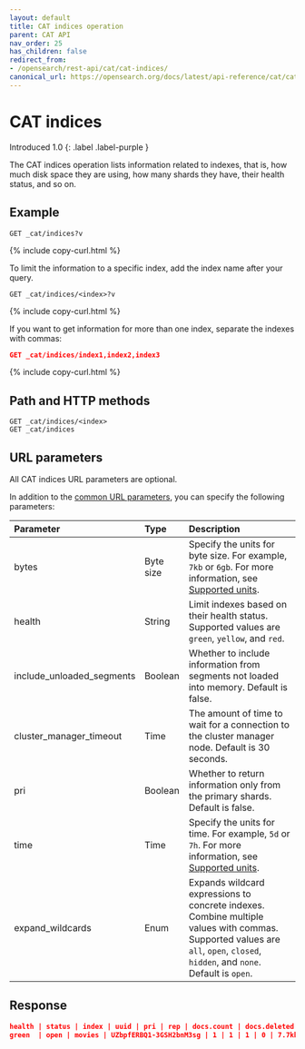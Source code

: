```yaml
---
layout: default
title: CAT indices operation
parent: CAT API
nav_order: 25
has_children: false
redirect_from:
- /opensearch/rest-api/cat/cat-indices/
canonical_url: https://opensearch.org/docs/latest/api-reference/cat/cat-indices/
---
```


# CAT indices
Introduced 1.0
{: .label .label-purple }

The CAT indices operation lists information related to indexes, that is, how much disk space they are using, how many shards they have, their health status, and so on.

## Example

```
GET _cat/indices?v
```
{% include copy-curl.html %}

To limit the information to a specific index, add the index name after your query.

```
GET _cat/indices/<index>?v
```
{% include copy-curl.html %}

If you want to get information for more than one index, separate the indexes with commas:

```json
GET _cat/indices/index1,index2,index3
```
{% include copy-curl.html %}

## Path and HTTP methods

```
GET _cat/indices/<index>
GET _cat/indices
```

## URL parameters

All CAT indices URL parameters are optional.

In addition to the [common URL parameters]({{site.url}}{{site.baseurl}}/api-reference/cat/index), you can specify the following parameters:

Parameter | Type | Description
:--- | :--- | :---
bytes | Byte size | Specify the units for byte size. For example, `7kb` or `6gb`. For more information, see [Supported units]({{site.url}}{{site.baseurl}}/opensearch/units/).
health | String | Limit indexes based on their health status. Supported values are `green`, `yellow`, and `red`.
include_unloaded_segments | Boolean | Whether to include information from segments not loaded into memory. Default is false.
cluster_manager_timeout | Time | The amount of time to wait for a connection to the cluster manager node. Default is 30 seconds.
pri | Boolean | Whether to return information only from the primary shards. Default is false.
time | Time | Specify the units for time. For example, `5d` or `7h`. For more information, see [Supported units]({{site.url}}{{site.baseurl}}/opensearch/units/).
expand_wildcards | Enum | Expands wildcard expressions to concrete indexes. Combine multiple values with commas. Supported values are `all`, `open`, `closed`, `hidden`, and `none`. Default is `open`.


## Response

```json
health | status | index | uuid | pri | rep | docs.count | docs.deleted | store.size | pri.store.size
green  | open | movies | UZbpfERBQ1-3GSH2bnM3sg | 1 | 1 | 1 | 0 | 7.7kb | 3.8kb
```

